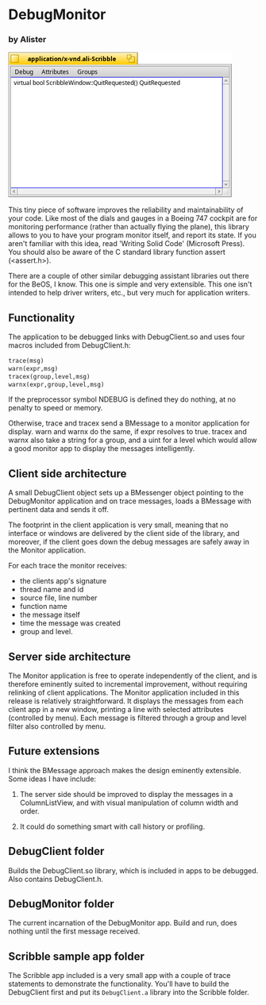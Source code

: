 # DebugMonitor
### by Alister

![screenshot](screenshot1.png)

This tiny piece of software improves the reliability and maintainability of your code. Like most of the dials and gauges in a Boeing 747 cockpit are for monitoring performance (rather than actually flying the plane), this library allows to you to have your program monitor itself, and report its state. If you aren't familiar with this idea, read 'Writing Solid Code' (Microsoft Press). You should also be aware of the C standard library function assert (<assert.h>).

There are a couple of other similar debugging assistant libraries out there for the BeOS, I know. This one is simple and very extensible. This one isn't intended to help driver writers, etc., but very much for application writers.


## Functionality

The application to be debugged links with DebugClient.so and uses four macros included from DebugClient.h:

```
trace(msg)
warn(expr,msg) 
tracex(group,level,msg)
warnx(expr,group,level,msg)
```
 
If the preprocessor symbol NDEBUG is defined they do nothing, at no penalty to speed or memory. 

Otherwise, trace and tracex send a BMessage to a monitor application for display. warn and warnx do the same, if expr resolves to true. tracex and warnx also take a string for a group, and a uint for a level which would allow a good monitor app to display the messages intelligently.  


## Client side architecture

A small DebugClient object sets up a BMessenger object pointing to the DebugMonitor application and on trace messages, loads a BMessage with pertinent data and sends it off.

The footprint in the client application is very small, meaning that no interface or windows are delivered by the client side of the library, and moreover, if the client goes down the debug messages are safely away in the Monitor application.

For each trace the monitor receives: 
* the clients app's signature
* thread name and id
* source file, line number
* function name
* the message itself
* time the message was created
* group and level.


## Server side architecture

The Monitor application is free to operate independently of the client, and is therefore eminently suited to incremental improvement, without requiring relinking of client applications. The Monitor application included in this release is relatively straightforward. It displays the messages from each client app in a new window, printing a line with selected attributes (controlled by menu). Each message is filtered through a group and level filter also controlled by menu.


## Future extensions

I think the BMessage approach makes the design eminently extensible. Some ideas I have include:

1. The server side should be improved to display the messages in a ColumnListView, and with visual manipulation of column width and order.

2. It could do something smart with call history or profiling.  


## DebugClient folder

Builds the DebugClient.so library, which is included in apps to be debugged.
Also contains DebugClient.h.


## DebugMonitor folder

The current incarnation of the DebugMonitor app. Build and run, does nothing until the first message received.


## Scribble sample app folder

The Scribble app included is a very small app with a couple of trace statements to demonstrate the functionality. You'll have to build the DebugClient first and put its ```DebugClient.a``` library into the Scribble folder.
